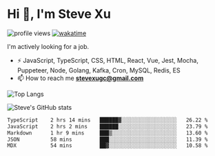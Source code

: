 # Hi 👋, I'm Steve Xu

![profile views](https://komarev.com/ghpvc/?username=nusr&color=green)
[![wakatime](https://wakatime.com/badge/user/0653cda0-f622-4930-8974-c19a957fc488.svg)](https://wakatime.com/@0653cda0-f622-4930-8974-c19a957fc488)

I'm actively looking for a job.

- ⚡ JavaScript, TypeScript, CSS, HTML, React, Vue, Jest, Mocha,
Puppeteer, Node, Golang, Kafka, Cron, MySQL, Redis, ES
- 📫 How to reach me **stevexugc@gmail.com**

![Top Langs](https://github-readme-stats.vercel.app/api/top-langs/?username=nusr&langs_count=8&layout=compact)

![Steve's GitHub stats](https://github-readme-stats.vercel.app/api?username=nusr&show_icons=true)

<!--START_SECTION:waka-->

```txt
TypeScript    2 hrs 14 mins   ██████▓░░░░░░░░░░░░░░░░░░   26.22 %
JavaScript    2 hrs 2 mins    ██████░░░░░░░░░░░░░░░░░░░   23.79 %
Markdown      1 hr 9 mins     ███▒░░░░░░░░░░░░░░░░░░░░░   13.60 %
JSON          58 mins         ███░░░░░░░░░░░░░░░░░░░░░░   11.39 %
MDX           54 mins         ██▓░░░░░░░░░░░░░░░░░░░░░░   10.58 %
```

<!--END_SECTION:waka-->
